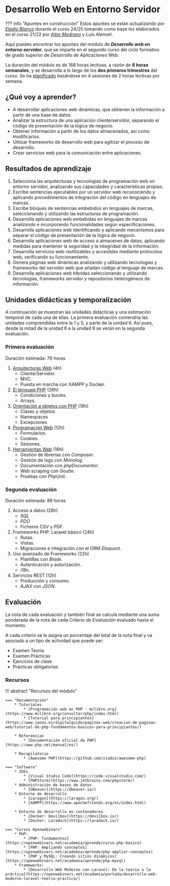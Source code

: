 # Desarrollo Web en Entorno Servidor

??? info "Apuntes en construcción"
    Estos apuntes se están actualizando por [*Eladio Blanco*](https://x.com/eladioblanco) durante el curso 24/25 tomando como base los elaborados en el curso 21/22 por [*Aitor Medrano*](https://x.com/aitormedrano) y *Luis Alemañ*.

Aquí puedes encontrar los apuntes del módulo de ***Desarrollo web en entorno servidor***, que se imparte en el segundo curso del ciclo formativo de grado superior de *Desarrollo de Aplicaciones Web*.

La duración del módulo es de 168 horas lectivas, a razón de **8 horas semanales**, y se desarrolla a lo largo de los **dos primeros trimestres** del curso. Se ha [planificado](planning.md) basándose en 4 sesiones de 2 horas lectivas por semana.

## ¿Qué voy a aprender?

* A desarrollar aplicaciones web dinámicas, que obtienen la información a partir de una base de datos.
* Analizar la estructura de una aplicación cliente/servidor, separando el código de presentación de la lógica de negocio.
* Obtener información a partir de los datos almacenados, así como modificarlos.
* Utilizar frameworks de desarrollo web para agilizar el proceso de desarrollo.
* Crear servicios web para la comunicación entre aplicaciones.

## Resultados de aprendizaje

1. Selecciona las arquitecturas y tecnologías de programación web en entorno servidor, analizando sus capacidades y características propias.
2. Escribe sentencias ejecutables por un servidor web reconociendo y aplicando procedimientos de integración del código en lenguajes de marcas.
3. Escribe bloques de sentencias embebidos en lenguajes de marcas, seleccionando y utilizando las estructuras de programación.
4. Desarrolla aplicaciones web embebidas en lenguajes de marcas analizando e incorporando funcionalidades según especificaciones.
5. Desarrolla aplicaciones web identificando y aplicando mecanismos para separar el código de presentación de la lógica de negocio.
6. Desarrolla aplicaciones web de acceso a almacenes de datos, aplicando medidas para mantener la seguridad y la integridad de la información.
7. Desarrolla servicios web reutilizables y accesibles mediante protocolos web, verificando su funcionamiento.
8. Genera páginas web dinámicas analizando y utilizando tecnologías y frameworks del servidor web que añadan código al lenguaje de marcas.
9. Desarrolla aplicaciones web híbridas seleccionando y utilizando tecnologías, frameworks servidor y repositorios heterogéneos de información.

## Unidades didácticas y temporalización

A continuación se muestran las unidades didácticas y una estimación temporal de cada una de ellas.
La primera evaluación contendría las unidades comprendidas entre la 1 y 5, y parte de la unidad 6. Así pues, desde la mitad de la  unidad 6 a la unidad 9 se verán en la segunda evaluación.

### Primera evaluación

Duración estimada: 76 horas

1. [Arquitecturas Web](01arquitecturas.md) (4h)
    * Cliente/Servidor.
    * MVC.
    * Puesta en marcha con XAMPP y Docker.
2. [El lenguaje PHP](02php.md) (26h)
    * Condiciones y bucles.
    * Arrays.
3. [Orientación a objetos con PHP](03phpoo.md) (18h)
    * Clases y objetos
    * Namespaces
    * Excepciones
4. [Programación Web](04web.md) (12h)
    * Formularios.
    * Cookies.
    * Sesiones.
5. [Herramientas Web](05herramientas.md) (16h)
    * Gestión de librerías con *Composer*.
    * Gestión de logs con *Monolog*.
    * Documentación con *phpDocumentor*.
    * Web scraping con *Goutte*.
    * Pruebas con *PhpUnit*.

### Segunda evaluación

Duración estimada: 86 horas

1. Acceso a datos (28h)
    * *SQL*
    * *PDO*
    * Ficheros CSV y PDF.
2. Frameworks PHP. Laravel básico (24h)
    * Rutas.
    * Vistas.
    * Migraciones e integración con el ORM *Eloquent*.
3. Uso avanzado de Frameworks (22h)
    * Plantillas con *Blade*.
    * Autenticación y autorización.
    * *i18n*.
4. Servicios REST (12h)
    * Producción y consumo.
    * *AJAX* con *JSON*.

## Evaluación

La nota de cada evaluación y también final se calcula mediante una suma ponderada de la nota de cada *Criterio de Evaluación* evaluado hasta el momento.

A cada criterio se le asigna un porcentaje del total de la nota final y va asociado a un tipo de actividad que puede ser:

- Examen Teoría
- Examen Prácticas
- Ejercicios de clase
- Prácticas obligatorias

### Recursos

!!! abstract "Recursos del módulo"

    === "Documentación"
        * Tutoriales
            * [Programación web en PHP - mclibre.org](https://www.mclibre.org/consultar/php/index.html)
            * [Tutorial para principiantes](https://www.ionos.es/digitalguide/paginas-web/creacion-de-paginas-web/tutorial-de-php-fundamentos-basicos-para-principiantes/)

        * Referencias
            * [Documentación oficial de PHP](https://www.php.net/manual/es/)

        * Recopilatorio
            * [Awesome PHP](https://github.com/ziadoz/awesome-php)
    
    === "Software"
        * IDEs
            * [Visual Studio Code](https://code.visualstudio.com/)
            * [PHPStorm](https://www.jetbrains.com/phpstorm/)
        * Administración de bases de datos
            * [DBeaver](https://dbeaver.io/)
        * Entorno de desarrollo
            * [Laragon](https://laragon.org/)
            * [XAMPP](https://www.apachefriends.org/es/index.html)

        * Entorno de desarrollo en contenedores
            * [Docker: Devilbox](https://devilbox.io/)
            * [Docker: Laradock](https://laradock.io/)
    
    === "Cursos Openwebinars"
        * PHP:
            * [PHP: fundamentos](https://openwebinars.net/academia/aprende/curso-php-basico)
            * [PHP: Ampliando conceptos](https://openwebinars.net/academia/aprende/php-ampliar-conceptos)
            * [PHP y MySQL: Creando sitios dinámicos](https://openwebinars.net/academia/aprende/php-mysql)
        * Frameworks:
            * [Desarrollo Web Moderno con Laravel: De la teoría a la práctica](https://openwebinars.net/academia/portada/desarrollo-web-moderno-laravel-teoria-practica/)
